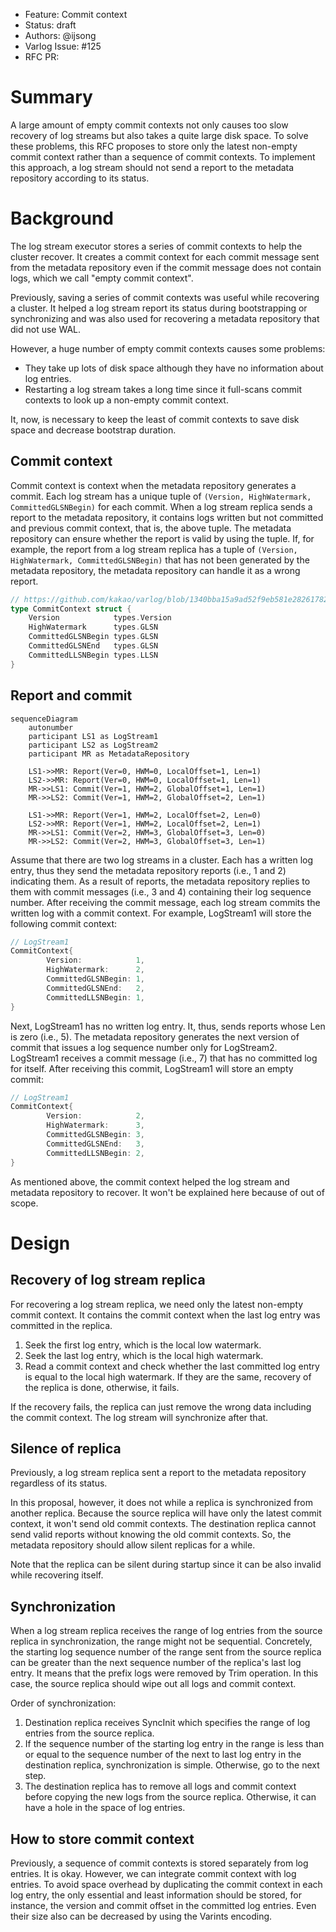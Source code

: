 - Feature: Commit context
- Status: draft
- Authors: @ijsong
- Varlog Issue: #125
- RFC PR:

# Summary

A large amount of empty commit contexts not only causes too slow recovery of
log streams but also takes a quite large disk space. To solve these problems,
this RFC proposes to store only the latest non-empty commit context rather
than a sequence of commit contexts. To implement this approach, a log
stream should not send a report to the metadata repository according to its
status.

# Background

The log stream executor stores a series of commit contexts to help the cluster
recover. It creates a commit context for each commit message sent from the
metadata repository even if the commit message does not contain logs, which we
call "empty commit context".

Previously, saving a series of commit contexts was useful while recovering a
cluster. It helped a log stream report its status during bootstrapping or
synchronizing and was also used for recovering a metadata repository that did
not use WAL.

However, a huge number of empty commit contexts causes some problems:
- They take up lots of disk space although they have no information about log
entries.
- Restarting a log stream takes a long time since it full-scans commit contexts
to look up a non-empty commit context.

It, now, is necessary to keep the least of commit contexts to save disk space
and decrease bootstrap duration.

## Commit context

Commit context is context when the metadata repository generates a commit. Each
log stream has a unique tuple of `(Version, HighWatermark, CommittedGLSNBegin)`
for each commit. When a log stream replica sends a report to the metadata
repository, it contains logs written but not committed and previous commit
context, that is, the above tuple. The metadata repository can ensure whether
the report is valid by using the tuple. If, for example, the report from a log
stream replica has a tuple of `(Version, HighWatermark, CommittedGLSNBegin)`
that has not been generated by the metadata repository, the metadata repository
can handle it as a wrong report.

```go
// https://github.com/kakao/varlog/blob/1340bba15a9ad52f9eb581e282617825da8a32d1/internal/storage/commit_context.go#L5-L11
type CommitContext struct {
	Version            types.Version
	HighWatermark      types.GLSN
	CommittedGLSNBegin types.GLSN
	CommittedGLSNEnd   types.GLSN
	CommittedLLSNBegin types.LLSN
}
```

## Report and commit

```mermaid
sequenceDiagram
    autonumber
    participant LS1 as LogStream1
    participant LS2 as LogStream2
    participant MR as MetadataRepository

    LS1->>MR: Report(Ver=0, HWM=0, LocalOffset=1, Len=1)
    LS2->>MR: Report(Ver=0, HWM=0, LocalOffset=1, Len=1)
    MR->>LS1: Commit(Ver=1, HWM=2, GlobalOffset=1, Len=1)
    MR->>LS2: Commit(Ver=1, HWM=2, GlobalOffset=2, Len=1)

    LS1->>MR: Report(Ver=1, HWM=2, LocalOffset=2, Len=0)
    LS2->>MR: Report(Ver=1, HWM=2, LocalOffset=2, Len=1)
    MR->>LS1: Commit(Ver=2, HWM=3, GlobalOffset=3, Len=0)
    MR->>LS2: Commit(Ver=2, HWM=3, GlobalOffset=3, Len=1)
```

Assume that there are two log streams in a cluster. Each has a written log
entry, thus they send the metadata repository reports (i.e., 1 and 2)
indicating them. As a result of reports, the metadata repository replies to
them with commit messages (i.e., 3 and 4) containing their log sequence number.
After receiving the commit message, each log stream commits the written log
with a commit context. For example, LogStream1 will store the following commit
context:

```go
// LogStream1
CommitContext{
        Version:            1,
        HighWatermark:      2,
        CommittedGLSNBegin: 1,
        CommittedGLSNEnd:   2,
        CommittedLLSNBegin: 1,
}
```

Next, LogStream1 has no written log entry. It, thus, sends reports whose Len is
zero (i.e., 5). The metadata repository generates the next version of commit
that issues a log sequence number only for LogStream2. LogStream1 receives a
commit message (i.e., 7) that has no committed log for itself. After receiving
this commit, LogStream1 will store an empty commit:

```go
// LogStream1
CommitContext{
        Version:            2,
        HighWatermark:      3,
        CommittedGLSNBegin: 3,
        CommittedGLSNEnd:   3,
        CommittedLLSNBegin: 2,
}
```

As mentioned above, the commit context helped the log stream and metadata
repository to recover. It won't be explained here because of out of scope.

# Design

## Recovery of log stream replica

For recovering a log stream replica, we need only the latest non-empty commit
context. It contains the commit context when the last log entry was committed
in the replica.

1. Seek the first log entry, which is the local low watermark.
2. Seek the last log entry, which is the local high watermark.
3. Read a commit context and check whether the last committed log entry is
   equal to the local high watermark. If they are the same, recovery of the
   replica is done, otherwise, it fails.

If the recovery fails, the replica can just remove the wrong data including the
commit context. The log stream will synchronize after that.

## Silence of replica

Previously, a log stream replica sent a report to the metadata repository
regardless of its status.

In this proposal, however, it does not while a replica is synchronized from
another replica. Because the source replica will have only the latest commit
context, it won't send old commit contexts. The destination replica cannot send
valid reports without knowing the old commit contexts. So, the metadata
repository should allow silent replicas for a while.

Note that the replica can be silent during startup since it can be also invalid
while recovering itself.


## Synchronization

When a log stream replica receives the range of log entries from the source
replica in synchronization, the range might not be sequential. Concretely, the
starting log sequence number of the range sent from the source replica can be
greater than the next sequence number of the replica's last log entry. It means
that the prefix logs were removed by Trim operation. In this case, the source
replica should wipe out all logs and commit context.

Order of synchronization:

1. Destination replica receives SyncInit which specifies the range of log
   entries from the source replica.
2. If the sequence number of the starting log entry in the range is less than
   or equal to the sequence number of the next to last log entry in the
   destination replica, synchronization is simple. Otherwise, go to the next
   step.
3. The destination replica has to remove all logs and commit context before
   copying the new logs from the source replica. Otherwise, it can have a hole
   in the space of log entries.

## How to store commit context

Previously, a sequence of commit contexts is stored separately from log
entries. It is okay. However, we can integrate commit context with log entries.
To avoid space overhead by duplicating the commit context in each log entry,
the only essential and least information should be stored, for instance, the
version and commit offset in the committed log entries. Even their size also
can be decreased by using the Varints encoding.

